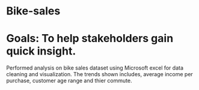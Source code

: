 # Bike-sales

# Goals: To help stakeholders gain quick insight.

Performed analysis on bike sales dataset using Microsoft excel for data cleaning and visualization. The trends shown includes, average income per purchase, customer age range and thier commute.
